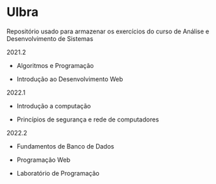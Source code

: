 # Ulbra
Repositório usado para armazenar os exercícios do curso de Análise e Desenvolvimento de Sistemas

2021.2
- Algoritmos e Programação

- Introdução ao Desenvolvimento Web

2022.1
- Introdução a computação

- Princípios de segurança e rede de computadores

2022.2
- Fundamentos de Banco de Dados

- Programação Web

- Laboratório de Programação